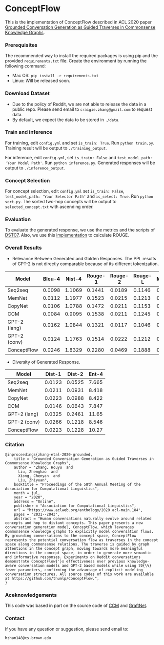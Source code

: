 # ConceptFlow

This is the implementation of ConceptFlow described in ACL 2020 paper [Grounded Conversation Generation as Guided Traverses in Commonsense Knowledge Graphs](https://www.aclweb.org/anthology/2020.acl-main.184.pdf).

### Prerequisites
The recommended way to install the required packages is using pip and the provided `requirements.txt` file. Create the environment by running the following command:
* Mac OS: `pip install -r requirements.txt`
* Linux: Will be released soon.


### Download Dataset
* Due to the policy of Reddit, we are not able to release the data in a public repo. Please send email to ```craigie.zhang@gmail.com``` to request data.
* By default, we expect the data to be stored in `./data`.


### Train and inference

For training, edit `config.yml` and set `is_train: True`. Run `python train.py`. Training result will be output to `./training_output`.

For inference, edit `config.yml`, set `is_train: False` and `test_model_path: 'Your Model Path'`. Run `python inference.py`. Generated responses will be output to `./inference_output`.

### Concept Selection

For concept selection, edit `config.yml` set `is_train: False`, `test_model_path: 'Your Selector Path'` and `is_select: True`. Run `python sort.py`. The sorted two-hop concepts will be output to `selected_concept.txt` with ascending order.

### Evaluation

To evaluate the generated response, we use the metrics and the scripts of [DSTC7](https://github.com/mgalley/DSTC7-End-to-End-Conversation-Modeling/tree/master/evaluation). Also, we use this [implementation](https://github.com/pltrdy/rouge) to calculate ROUGE.

### Overall Results
* Relevance Between Generated and Golden Responses. The PPL results of GPT-2 is not directly comparable because of its different tokenization.

| Model | Bleu-4 | Nist-4 | Rouge-1 | Rouge-2 | Rouge-L | Meteor | PPL |
| --- | --- | --- | --- | --- | --- | --- | --- |
| Seq2seq | 0.0098 | 1.1069 | 0.1441 | 0.0189 | 0.1146 | 0.0611 | 48.79 |
| MemNet | 0.0112 | 1.1977 | 0.1523 | 0.0215 | 0.1213 | 0.0632 | 47.38 |
| CopyNet | 0.0106 | 1.0788 | 0.1472 | 0.0211 | 0.1153 | 0.0610 | 43.28 |
| CCM | 0.0084 | 0.9095 | 0.1538| 0.0211 | 0.1245 | 0.0630 | 42.91 |
| GPT-2 (lang) | 0.0162 | 1.0844 | 0.1321 | 0.0117 | 0.1046  | 0.0637 | 29.08 |
| GPT-2 (conv) | 0.0124 | 1.1763 | 0.1514 | 0.0222 | 0.1212 | 0.0629 | 24.55 |
| ConceptFlow | 0.0246 | 1.8329 | 0.2280 | 0.0469 | 0.1888 | 0.0942 | 29.90 |

*  Diversity of Generated Response.

| Model | Dist-1 | Dist-2 | Ent-4 |
| --- | --- | --- | --- |
| Seq2seq | 0.0123 | 0.0525 | 7.665 |
| MemNet | 0.0211 | 0.0931 | 8.418 |
| CopyNet | 0.0223 | 0.0988 | 8.422 |
| CCM | 0.0146 | 0.0643 | 7.847 |
| GPT-2 (lang) | 0.0325 | 0.2461 | 11.65 |
| GPT-2 (conv) | 0.0266 | 0.1218 | 8.546 |
| ConceptFlow | 0.0223 | 0.1228 | 10.27 |



### Citation

```
@inproceedings{zhang-etal-2020-grounded,
    title = "Grounded Conversation Generation as Guided Traverses in Commonsense Knowledge Graphs",
    author = "Zhang, Houyu  and
      Liu, Zhenghao  and
      Xiong, Chenyan  and
      Liu, Zhiyuan",
    booktitle = "Proceedings of the 58th Annual Meeting of the Association for Computational Linguistics",
    month = jul,
    year = "2020",
    address = "Online",
    publisher = "Association for Computational Linguistics",
    url = "https://www.aclweb.org/anthology/2020.acl-main.184",
    pages = "2031--2043",
    abstract = "Human conversations naturally evolve around related concepts and hop to distant concepts. This paper presents a new conversation generation model, ConceptFlow, which leverages commonsense knowledge graphs to explicitly model conversation flows. By grounding conversations to the concept space, ConceptFlow represents the potential conversation flow as traverses in the concept space along commonsense relations. The traverse is guided by graph attentions in the concept graph, moving towards more meaningful directions in the concept space, in order to generate more semantic and informative responses. Experiments on Reddit conversations demonstrate ConceptFlow{'}s effectiveness over previous knowledge-aware conversation models and GPT-2 based models while using 70{\%} fewer parameters, confirming the advantage of explicit modeling conversation structures. All source codes of this work are available at https://github.com/thunlp/ConceptFlow.",
}
```

### Aceknowledgements
This code was based in part on the source code of [CCM](https://github.com/tuxchow/ccm) and [GraftNet](https://github.com/OceanskySun/GraftNet).

### Contact
If you have any question or suggestion, please send email to:

```hzhan148@cs.brown.edu```
